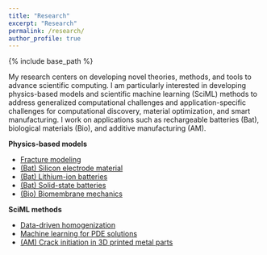 ```yaml
---
title: "Research"
excerpt: "Research"
permalink: /research/
author_profile: true
---
```


{% include base_path %}

My research centers on developing novel theories, methods, and tools to advance scientific computing. I am particularly interested in developing physics-based models and scientific machine learning (SciML) methods to address generalized computational challenges and application-specific challenges for computational discovery, material optimization, and smart manufacturing. I work on applications such as rechargeable batteries (Bat), biological materials (Bio), and additive manufacturing (AM).

<b>Physics-based models </b>
* [Fracture modeling](fracture-modeling)
* [(Bat) Silicon electrode material](high-energy-density-electrode-material)
* [(Bat) Lithium-ion batteries](mechanics-in-lithium-ion-batteriesl)
* [(Bat) Solid-state batteries](ssb)
* [(Bio) Biomembrane mechanics](biological-membrane-mechanics)

<b>SciML methods</b>
* [Data-driven homogenization](data-driven-homogenization)
* [Machine learning for PDE solutions](nn-based-pde-solver)
* [(AM) Crack initiation in 3D printed metal parts](am-porosity)

